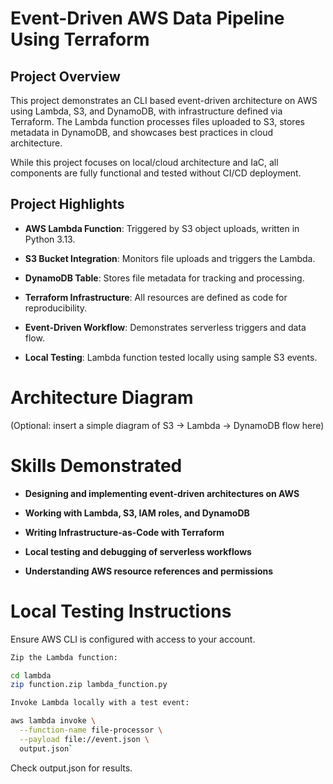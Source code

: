 # Event-Driven AWS Data Pipeline Using Terraform

## Project Overview

This project demonstrates an CLI based event-driven architecture on AWS using Lambda, S3, and DynamoDB, with infrastructure defined via Terraform. The Lambda function processes files uploaded to S3, stores metadata in DynamoDB, and showcases best practices in cloud architecture.

While this project focuses on local/cloud architecture and IaC, all components are fully functional and tested without CI/CD deployment.

## Project Highlights

- **AWS Lambda Function**: Triggered by S3 object uploads, written in Python 3.13.

- **S3 Bucket Integration**: Monitors file uploads and triggers the Lambda.

- **DynamoDB Table**: Stores file metadata for tracking and processing.

- **Terraform Infrastructure**: All resources are defined as code for reproducibility.

- **Event-Driven Workflow**: Demonstrates serverless triggers and data flow.

- **Local Testing**: Lambda function tested locally using sample S3 events.

# Architecture Diagram

(Optional: insert a simple diagram of S3 → Lambda → DynamoDB flow here)

# Skills Demonstrated

- **Designing and implementing event-driven architectures on AWS**

- **Working with Lambda, S3, IAM roles, and DynamoDB**

- **Writing Infrastructure-as-Code with Terraform**

- **Local testing and debugging of serverless workflows**

- **Understanding AWS resource references and permissions**

# Local Testing Instructions

 Ensure AWS CLI is configured with access to your account.
```bash
Zip the Lambda function:

cd lambda
zip function.zip lambda_function.py
```
```bash
Invoke Lambda locally with a test event:

aws lambda invoke \
  --function-name file-processor \
  --payload file://event.json \
  output.json`
```

Check output.json for results.
